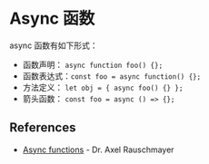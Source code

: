 # Async 函数

async 函数有如下形式：

- 函数声明：  `async function foo() {};`
- 函数表达式：`const foo = async function() {};`
- 方法定义：  `let obj = { async foo() {} };`
- 箭头函数：  `const foo = async () => {};`

## References

- [Async functions](http://exploringjs.com/es2016-es2017/ch_async-functions.html) - Dr. Axel Rauschmayer